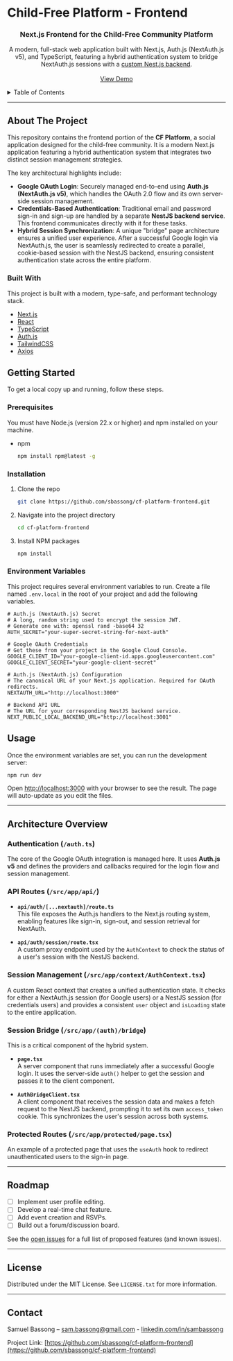 # Child-Free Platform - Frontend

<p align="center">
  <!-- <a href="#">
    <img src="https://raw.githubusercontent.com/authjs/next-auth/main/docs/static/img/logo.svg" alt="Logo" width="80" height="80">
  </a> -->
  <h3 align="center">Next.js Frontend for the Child-Free Community Platform</h3>
  <p align="center">
    A modern, full-stack web application built with Next.js, Auth.js (NextAuth.js v5), and TypeScript, featuring a hybrid authentication system to bridge NextAuth.js sessions with a 
    <a href="https://github.com/sbassong/cf-platform-backend">custom Nest.js backend</a>.
    <br />
    <br />
    <a href="#">View Demo</a>
  </p>
</p>

<details>
  <summary>Table of Contents</summary>
  <ol>
    <li>
      <a href="#about-the-project">About The Project</a>
      <ul>
        <li><a href="#built-with">Built With</a></li>
      </ul>
    </li>
    <li>
      <a href="#getting-started">Getting Started</a>
      <ul>
        <li><a href="#prerequisites">Prerequisites</a></li>
        <li><a href="#installation">Installation</a></li>
        <li><a href="#environment-variables">Environment Variables</a></li>
      </ul>
    </li>
    <li><a href="#usage">Usage</a></li>
    <li><a href="#architecture-overview">Architecture Overview</a></li>
    <li><a href="#roadmap">Roadmap</a></li>
    <li><a href="#license">License</a></li>
    <li><a href="#license">Contact</a></li>
  </ol>
</details>

---

## About The Project

This repository contains the frontend portion of the **CF Platform**, a social application designed for the child-free community. It is a modern Next.js application featuring a hybrid authentication system that integrates two distinct session management strategies.

The key architectural highlights include:

* **Google OAuth Login**: Securely managed end-to-end using **Auth.js (NextAuth.js v5)**, which handles the OAuth 2.0 flow and its own server-side session management.
* **Credentials-Based Authentication**: Traditional email and password sign-in and sign-up are handled by a separate **NestJS backend service**. This frontend communicates directly with it for these tasks.
* **Hybrid Session Synchronization**: A unique "bridge" page architecture ensures a unified user experience. After a successful Google login via NextAuth.js, the user is seamlessly redirected to create a parallel, cookie-based session with the NestJS backend, ensuring consistent authentication state across the entire platform.

### Built With

This project is built with a modern, type-safe, and performant technology stack.

* [Next.js](https://nextjs.org/docs)
* [React](https://react.dev/learn)
* [TypeScript](https://www.typescriptlang.org/docs/handbook/typescript-from-scratch.html)
* [Auth.js](https://authjs.dev/getting-started)
* [TailwindCSS](https://tailwindcss.com/)
* [Axios](https://axios-http.com/docs/intro)

## Getting Started

To get a local copy up and running, follow these steps.

### Prerequisites

You must have Node.js (version 22.x or higher) and npm installed on your machine.

* npm
    ```sh
    npm install npm@latest -g
    ```

### Installation

1.  Clone the repo
    ```sh
    git clone https://github.com/sbassong/cf-platform-frontend.git
    ```
2.  Navigate into the project directory
    ```sh
    cd cf-platform-frontend
    ```
3.  Install NPM packages
    ```sh
    npm install
    ```

### Environment Variables

This project requires several environment variables to run. Create a file named `.env.local` in the root of your project and add the following variables.

```env
# Auth.js (NextAuth.js) Secret
# A long, random string used to encrypt the session JWT.
# Generate one with: openssl rand -base64 32
AUTH_SECRET="your-super-secret-string-for-next-auth"

# Google OAuth Credentials
# Get these from your project in the Google Cloud Console.
GOOGLE_CLIENT_ID="your-google-client-id.apps.googleusercontent.com"
GOOGLE_CLIENT_SECRET="your-google-client-secret"

# Auth.js (NextAuth.js) Configuration
# The canonical URL of your Next.js application. Required for OAuth redirects.
NEXTAUTH_URL="http://localhost:3000"

# Backend API URL
# The URL for your corresponding NestJS backend service.
NEXT_PUBLIC_LOCAL_BACKEND_URL="http://localhost:3001"
```
## Usage

Once the environment variables are set, you can run the development server:

```bash
npm run dev
```

Open [http://localhost:3000](http://localhost:3000) with your browser to see the result. The page will auto-update as you edit the files.

---

## Architecture Overview

### Authentication (`/auth.ts`)

The core of the Google OAuth integration is managed here. It uses **Auth.js v5** and defines the providers and callbacks required for the login flow and session management.

### API Routes (`/src/app/api/`)

- **`api/auth/[...nextauth]/route.ts`**  
  This file exposes the Auth.js handlers to the Next.js routing system, enabling features like sign-in, sign-out, and session retrieval for NextAuth.

- **`api/auth/session/route.tsx`**  
  A custom proxy endpoint used by the `AuthContext` to check the status of a user's session with the NestJS backend.

### Session Management (`/src/app/context/AuthContext.tsx`)

A custom React context that creates a unified authentication state. It checks for either a NextAuth.js session (for Google users) or a NestJS session (for credentials users) and provides a consistent `user` object and `isLoading` state to the entire application.

### Session Bridge (`/src/app/(auth)/bridge`)

This is a critical component of the hybrid system.

- **`page.tsx`**  
  A server component that runs immediately after a successful Google login. It uses the server-side `auth()` helper to get the session and passes it to the client component.

- **`AuthBridgeClient.tsx`**  
  A client component that receives the session data and makes a fetch request to the NestJS backend, prompting it to set its own `access_token` cookie. This synchronizes the user's session across both systems.

### Protected Routes (`/src/app/protected/page.tsx`)

An example of a protected page that uses the `useAuth` hook to redirect unauthenticated users to the sign-in page.

---

## Roadmap

- [ ] Implement user profile editing.
- [ ] Develop a real-time chat feature.
- [ ] Add event creation and RSVPs.
- [ ] Build out a forum/discussion board.

See the [open issues](https://github.com/sbassong/cf-platform-frontend/issues) for a full list of proposed features (and known issues).

---

## License

Distributed under the MIT License. See `LICENSE.txt` for more information.

---

## Contact

Samuel Bassong – sam.bassong@gmail.com - [linkedin.com/in/sambassong](https://www.linkedin.com/in/sambassong/)

Project Link: [https://github.com/sbassong/cf-platform-frontend](https://github.com/sbassong/cf-platform-frontend)